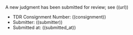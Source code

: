 A new judgment has been submitted for review; see ((url))

* TDR Consignment Number: ((consignment))
* Submitter: ((submitter))
* Submitted at: ((submitted_at))
